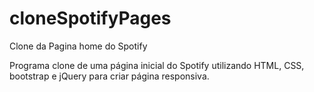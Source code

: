 # cloneSpotifyPages
Clone da Pagina home do Spotify

Programa clone de uma página inicial do Spotify utilizando HTML, CSS, bootstrap e jQuery para criar página responsiva.
